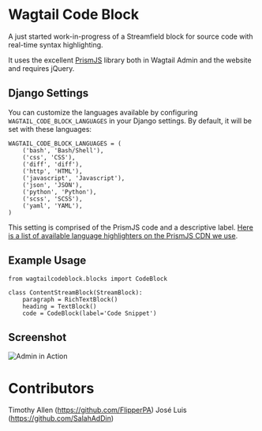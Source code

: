 # Wagtail Code Block

A just started work-in-progress of a Streamfield block for source code with real-time syntax highlighting.

It uses the excellent [PrismJS](http://prismjs.com/) library both in Wagtail Admin and the website and requires jQuery.

## Django Settings

You can customize the languages available by configuring `WAGTAIL_CODE_BLOCK_LANGUAGES` in your Django settings.
By default, it will be set with these languages:

    WAGTAIL_CODE_BLOCK_LANGUAGES = (
        ('bash', 'Bash/Shell'),
        ('css', 'CSS'),
        ('diff', 'diff'),
        ('http', 'HTML'),
        ('javascript', 'Javascript'),
        ('json', 'JSON'),
        ('python', 'Python'),
        ('scss', 'SCSS'),
        ('yaml', 'YAML'),
    )

This setting is comprised of the PrismJS code and a descriptive label. [Here is a list of available language highlighters
on the PrismJS CDN we use](https://cdnjs.com/libraries/prism).

## Example Usage

    from wagtailcodeblock.blocks import CodeBlock

    class ContentStreamBlock(StreamBlock):
        paragraph = RichTextBlock()
        heading = TextBlock()
        code = CodeBlock(label='Code Snippet')

## Screenshot

![Admin in Action](https://cloud.githubusercontent.com/assets/68164/25201886/600c5366-2521-11e7-8aba-3e1cf5955c34.png)

# Contributors

Timothy Allen (https://github.com/FlipperPA)
José Luis (https://github.com/SalahAdDin)
